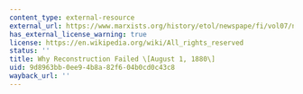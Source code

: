 ```yaml
---
content_type: external-resource
external_url: https://www.marxists.org/history/etol/newspape/fi/vol07/no09/freddoug.htm#s3
has_external_license_warning: true
license: https://en.wikipedia.org/wiki/All_rights_reserved
status: ''
title: Why Reconstruction Failed \[August 1, 1880\]
uid: 9d8963bb-0ee9-4b8a-82f6-04b0cd0c43c8
wayback_url: ''
---
```

